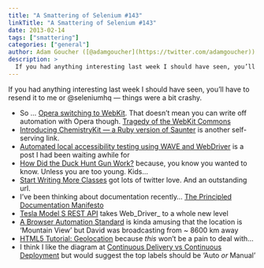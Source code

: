 ```yaml
---
title: "A Smattering of Selenium #143"
linkTitle: "A Smattering of Selenium #143"
date: 2013-02-14
tags: ["smattering"]
categories: ["general"]
author: Adam Goucher ([@adamgoucher](https://twitter.com/adamgoucher))
description: >
  If you had anything interesting last week I should have seen, you’ll have to resend it to me or @seleniumhq — things were a bit crashy.
---
```


If you had anything interesting last week I should have seen, you’ll have to resend it to me or @seleniumhq — things were a bit crashy.

*   So … [Opera switching to WebKit](http://www.quirksmode.org/blog/archives/2013/02/opera_switching.html). That doesn’t mean you can write off automation with Opera though. [Tragedy of the WebKit Commons](http://blog.methvin.com/2013/02/tragedy-of-webkit-commons.html)
*   [Introducing ChemistryKit — a Ruby version of Saunter](http://sauceio.com/index.php/2013/02/introducing-chemistrykit-aka-ruby-saunter/) is another self-serving link.
*   [Automated local accessibility testing using WAVE and WebDriver](http://watirmelon.com/2013/02/12/automated-local-accessibility-testing-using-wave-and-webdriver/) is a post I had been waiting awhile for
*   [How Did the Duck Hunt Gun Work?](http://mentalfloss.com/article/26875/how-did-duck-hunt-gun-work) because, you know you wanted to know. Unless you are too young. Kids…
*   [Start Writing More Classes](http://lucumr.pocoo.org/2013/2/13/moar-classes/) got lots of twitter love. And an outstanding url.
*   I’ve been thinking about documentation recently… [The Principled Documentation Manifesto](http://hackingdistributed.com/2013/02/11/principled-documentation/)
*   [Tesla Model S REST API](http://docs.timdorr.apiary.io/) takes Web_Driver_ to a whole new level
*   [A Browser Automation Standard](https://air.mozilla.org/webdriver/) is kinda amusing that the location is ‘Mountain View’ but David was broadcasting from ~ 8600 km away
*   [HTML5 Tutorial: Geolocation](http://www.mrc-productivity.com/techblog/?p=714) because _this_ won’t be a pain to deal with…
*   I think I like the diagram at [Continuous Delivery vs Continuous Deployment](http://blog.crisp.se/2013/02/05/yassalsundman/continuous-delivery-vs-continuous-deployment) but would suggest the top labels should be ‘Auto _or_ Manual’
